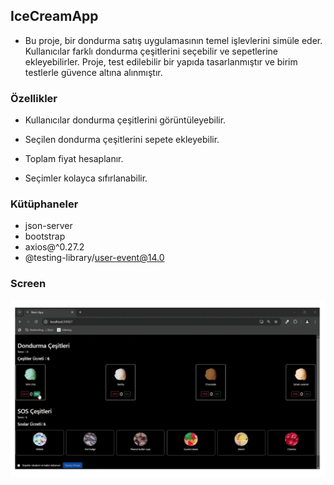 <!-- 

# Selectors - Seçiciler

- Test içerisnde elementleri çağırmaya yarayan methodlar
- screen aracılığı ile kullanılır
- https://testing-library.com/docs/queries/about

# HTML Element Rolleri

- Her html elementinin bir rolü vardırı bazılarının etiket ismi ile aynı bazılarının ise farklıdır
- https://developer.mozilla.org/en-US/docs/Web/Accessibility/ARIA/Roles

# Matchers

- exptect komutu ile birlikte kullanbınlan elemnent üszerindeki beklentimizi ifade eden methodlar. (rengi kırmızıdır | checbox tiklenmiştir | ekranda vardır | yazıd içerisğine sahiptir)

- ELEMENTLER İÇİN: https://github.com/testing-library/jest-dom
- DİĞER: https://jestjs.io/docs/using-matchers

# Test Geliştirme Süreci

## TDD (Test Driven Development)

- Önce testler yazılır daha sonrasında işlevler kodlanır
- red to green
- Artısı, testler bir yük gibi gelmiyor. Geliştirme sürecinin bir parçası oluyorç Testleri yazarken dinamik yapının algoritmasını oluşturduğumuz için işlevi daha hızlı kodlayabiliyoruz

## BDD (Behaviour Driven Development)

- Önce özellik geliştirilir ardından testleri yazılır

# FireEvent

- rtl içerisinde gelen olay tetikleme methodu
- gerçek kullanıcadan uzak tepkiler verdiği içiçn yerini userEvent'e bıraktı
- tetiklenen olaylar gerçek bir insanın tepkisinden çok daha hızlı bir şekilde aniden gerçekleştiği için testelerde tutarsılıklara sebep olabiliyor

# UserEvent

- bu yolu kullanmak için userEvent paketi indrilmeli
- firevent daha morden / gelişmiş versiyonu
- testiklediğimiz olaylar fireevnt gibi doğrudan tetiklenmesi yerine gerçek bir kullanıcyı simüle ederek bir fecikmenin ardından tetiklenir

 -->

 ## IceCreamApp

 - Bu proje, bir dondurma satış uygulamasının temel işlevlerini simüle eder. Kullanıcılar farklı dondurma çeşitlerini seçebilir ve sepetlerine ekleyebilirler. Proje, test edilebilir bir yapıda tasarlanmıştır ve birim testlerle güvence altına alınmıştır.

 ### Özellikler

 - Kullanıcılar dondurma çeşitlerini görüntüleyebilir.

 - Seçilen dondurma çeşitlerini sepete ekleyebilir.

 - Toplam fiyat hesaplanır.

 - Seçimler kolayca sıfırlanabilir.

 ### Kütüphaneler

- json-server
- bootstrap
- axios@^0.27.2
- @testing-library/user-event@14.0

### Screen 

<img src="screen.gif" />